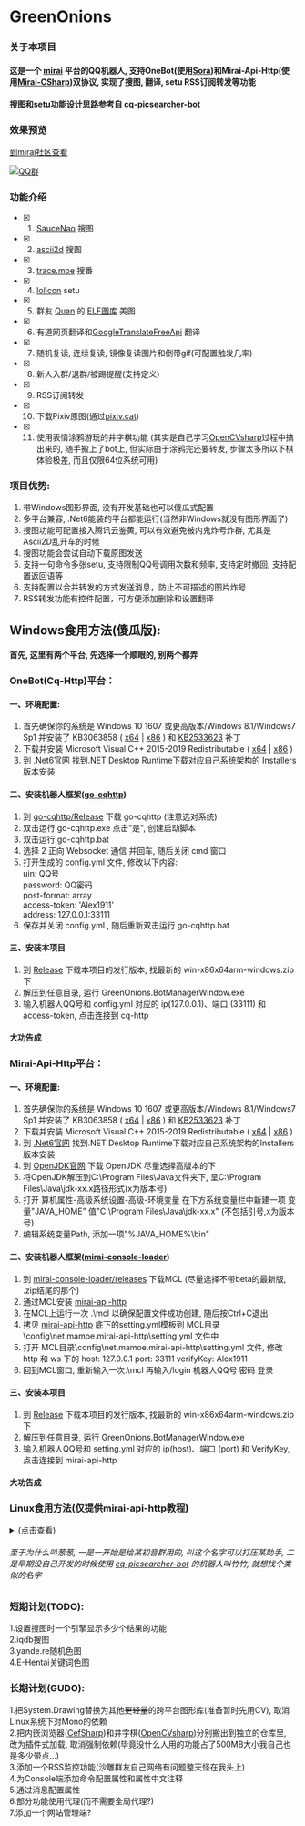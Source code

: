# GreenOnions

### 关于本项目

#### 这是一个 [mirai](https://github.com/mamoe/mirai) 平台的QQ机器人, 支持OneBot(使用[Sora](https://github.com/DeepOceanSoft/Sora))和Mirai-Api-Http(使用[Mirai-CSharp](https://github.com/Executor-Cheng/Mirai-CSharp))双协议, 实现了搜图, 翻译, setu RSS订阅转发等功能<br>
#### 搜图和setu功能设计思路参考自 [cq-picsearcher-bot](https://github.com/Tsuk1ko/cq-picsearcher-bot) <br>

### 效果预览
[到mirai社区查看](https://mirai.mamoe.net/topic/1020/%E7%83%82%E5%A4%A7%E8%A1%97%E7%9A%84%E6%90%9C%E5%9B%BE-rss%E8%BD%AC%E5%8F%91%E7%AD%89%E5%8A%9F%E8%83%BD%E6%8F%92%E4%BB%B6-%E5%B8%A6windows%E7%95%8C%E9%9D%A2)

[![QQ群](https://img.shields.io/badge/QQ群-550398174-blue.svg "QQ群")](https://jq.qq.com/?_wv=1027&k=rJ7RA3SF "QQ群")

### 功能介绍

- [x] 1. [SauceNao](https://saucenao.com/) 搜图<br>
- [x] 2. [ascii2d](https://ascii2d.net/) 搜图<br>
- [x] 3. [trace.moe](https://trace.moe/) 搜番<br>
- [x] 4. [lolicon](https://api.lolicon.app/#/setu) setu<br>
- [x] 5. 群友 [Quan](https://github.com/Quan666) 的 [ELF图库](http://img.shab.fun:5000/) 美图<br>
- [x] 6. 有道网页翻译和[GoogleTranslateFreeApi](https://github.com/wadereye/GoogleTranslateFreeApi) 翻译<br>
- [x] 7. 随机复读, 连续复读, 镜像复读图片和倒带gif(可配置触发几率)<br>
- [x] 8. 新人入群/退群/被踢提醒(支持定义)<br>
- [x] 9. RSS订阅转发<br>
- [x] 10. 下载Pixiv原图(通过[pixiv.cat](https://pixiv.cat/))<br>
- [x] 11. 使用表情涂鸦游玩的井字棋功能 (其实是自己学习[OpenCVsharp](https://github.com/shimat/opencvsharp)过程中搞出来的, 随手搬上了bot上, 但实际由于涂鸦完还要转发, 步骤太多所以下棋体验极差, 而且仅限64位系统可用)<br>

### 项目优势:

1. 带Windows图形界面, 没有开发基础也可以傻瓜式配置<br>
2. 多平台兼容, .Net6能装的平台都能运行(当然非Windows就没有图形界面了)<br>
3. 搜图功能可配置接入腾讯云鉴黄, 可以有效避免被内鬼炸号炸群, 尤其是Ascii2D乱开车的时候<br>
4. 搜图功能会尝试自动下载原图发送<br>
5. 支持一句命令多张setu, 支持限制QQ号调用次数和频率, 支持定时撤回, 支持配置返回语等<br>
6. 支持配置以合并转发的方式发送消息，防止不可描述的图片炸号<br>
7. RSS转发功能有控件配置，可方便添加删除和设置翻译

## Windows食用方法(傻瓜版):

#### 首先, 这里有两个平台, 先选择一个顺眼的, 别两个都弄

### OneBot(Cq-Http)平台：

#### 一、环境配置:

1. 首先确保你的系统是 Windows 10 1607 或更高版本/Windows 8.1/Windows7 Sp1 并安装了 KB3063858 ( [x64](https://www.microsoft.com/zh-CN/download/details.aspx?id=47442) | [x86](https://www.microsoft.com/zh-CN/download/details.aspx?id=47409) ) 和 [KB2533623](https://support.microsoft.com/zh-cn/topic/microsoft-%E5%AE%89%E5%85%A8%E5%85%AC%E5%91%8A-%E4%B8%8D%E5%AE%89%E5%85%A8%E7%9A%84%E5%BA%93%E5%8A%A0%E8%BD%BD%E5%8F%AF%E8%83%BD%E5%85%81%E8%AE%B8%E8%BF%9C%E7%A8%8B%E6%89%A7%E8%A1%8C%E4%BB%A3%E7%A0%81-486ea436-2d47-27e5-6cb9-26ab7230c704) 补丁<br>
2. 下载并安装 Microsoft Visual C++ 2015-2019 Redistributable ( [x64](https://aka.ms/vs/16/release/vc_redist.x64.exe) | [x86](https://aka.ms/vs/16/release/vc_redist.x86.exe) )<br>
3. 到 [.Net6官网](https://dotnet.microsoft.com/download/dotnet/6.0) 找到.NET Desktop Runtime下载对应自己系统架构的 Installers 版本安装<br>

#### 二、安装机器人框架([go-cqhttp](https://github.com/Mrs4s/go-cqhttp))

1. 到 [go-cqhttp/Release](https://github.com/Mrs4s/go-cqhttp/releases) 下载 go-cqhttp (注意选对系统)<br>
2. 双击运行 go-cqhttp.exe 点击"是", 创建启动脚本<br>
3. 双击运行 go-cqhttp.bat<br>
4. 选择 2 正向 Websocket 通信 并回车, 随后关闭 cmd 窗口<br>
5. 打开生成的 config.yml 文件, 修改以下内容:<br>
  uin: QQ号<br>
  password: QQ密码<br>
  post-format: array<br>
  access-token: 'Alex1911'<br>
  address: 127.0.0.1:33111<br>
6. 保存并关闭 config.yml , 随后重新双击运行 go-cqhttp.bat<br>

#### 三、安装本项目

1. 到 [Release](https://github.com/Alex1911-Jiang/GreenOnions/releases) 下载本项目的发行版本, 找最新的 win-x86x64arm-windows.zip 下<br>
2. 解压到任意目录, 运行 GreenOnions.BotManagerWindow.exe<br>
3. 输入机器人QQ号和 config.yml 对应的 ip(127.0.0.1)、端口 (33111) 和 access-token, 点击连接到 cq-http<br>

#### 大功告成


### Mirai-Api-Http平台：

#### 一、环境配置:

1. 首先确保你的系统是 Windows 10 1607 或更高版本/Windows 8.1/Windows7 Sp1 并安装了 KB3063858 ( [x64](https://www.microsoft.com/zh-CN/download/details.aspx?id=47442) | [x86](https://www.microsoft.com/zh-CN/download/details.aspx?id=47409) ) 和 [KB2533623](https://support.microsoft.com/zh-cn/topic/microsoft-%E5%AE%89%E5%85%A8%E5%85%AC%E5%91%8A-%E4%B8%8D%E5%AE%89%E5%85%A8%E7%9A%84%E5%BA%93%E5%8A%A0%E8%BD%BD%E5%8F%AF%E8%83%BD%E5%85%81%E8%AE%B8%E8%BF%9C%E7%A8%8B%E6%89%A7%E8%A1%8C%E4%BB%A3%E7%A0%81-486ea436-2d47-27e5-6cb9-26ab7230c704) 补丁<br>
2. 下载并安装 Microsoft Visual C++ 2015-2019 Redistributable ( [x64](https://aka.ms/vs/16/release/vc_redist.x64.exe) | [x86](https://aka.ms/vs/16/release/vc_redist.x86.exe) )<br>
3. 到 [.Net6官网](https://dotnet.microsoft.com/download/dotnet/6.0) 找到.NET Desktop Runtime下载对应自己系统架构的Installers版本安装<br>
4. 到 [OpenJDK官网](http://jdk.java.net/) 下载 OpenJDK 尽量选择高版本的下<br>
5. 将OpenJDK解压到C:\Program Files\Java文件夹下, 呈C:\Program Files\Java\jdk-xx.x路径形式(x为版本号)<br>
6. 打开 算机属性-高级系统设置-高级-环境变量 在下方系统变量栏中新建一项 变量"JAVA_HOME" 值"C:\Program Files\Java\jdk-xx.x" (不包括引号,x为版本号)<br>
7. 编辑系统变量Path, 添加一项"%JAVA_HOME%\bin"<br>

#### 二、安装机器人框架([mirai-console-loader](https://github.com/iTXTech/mirai-console-loader))

1. 到 [mirai-console-loader/releases](https://github.com/iTXTech/mirai-console-loader/releases) 下载MCL (尽量选择不带beta的最新版, .zip结尾的那个)<br>
2. 通过MCL安装 [mirai-api-http](https://github.com/project-mirai/mirai-api-http)<br>
3. 在MCL上运行一次 .\mcl 以确保配置文件成功创建, 随后按Ctrl+C退出
4. 拷贝 [mirai-api-http](https://github.com/project-mirai/mirai-api-http) 底下的setting.yml模板到 MCL目录\config\net.mamoe.mirai-api-http\setting.yml 文件中
5. 打开 MCL目录\config\net.mamoe.mirai-api-http\setting.yml 文件, 修改 http 和 ws 下的 host: 127.0.0.1 port: 33111 verifyKey: Alex1911<br>
6. 回到MCL窗口, 重新输入一次.\mcl 再输入/login 机器人QQ号 密码 登录<br>

#### 三、安装本项目

1. 到 [Release](https://github.com/Alex1911-Jiang/GreenOnions/releases) 下载本项目的发行版本, 找最新的 win-x86x64arm-windows.zip 下<br>
2. 解压到任意目录, 运行 GreenOnions.BotManagerWindow.exe<br>
3. 输入机器人QQ号和 setting.yml 对应的 ip(host)、端口 (port) 和 VerifyKey, 点击连接到 mirai-api-http<br>

#### 大功告成

### Linux食用方法(仅提供mirai-api-http教程)
<details>
<summary>(点击查看)</summary>

 ### Ubuntu为例:
1. 输入 sudo apt install unzip #安装解压zip的库<br>
2. 输入 sudo apt install openjdk-17-jdk-headless #安装Java依赖<br>
3. 安装 .Net 依赖<br>
3.1. 输入 wget https://packages.microsoft.com/config/ubuntu/00.00/packages-microsoft-prod.deb -O packages-microsoft-prod.deb #下载 .Net 包目录(00.00替换为自己系统的版本)<br>
3.2. 输入 sudo dpkg -i packages-microsoft-prod.deb <br>  #解压包目录<br>
3.3. (可选)输入 rm packages-microsoft-prod.deb #删除压缩包<br>
3.4. 输入 sudo apt-get update; \\ <br>
 sudo apt-get install -y apt-transport-https && \\ <br>
 sudo apt-get update && \\ <br>
 sudo apt-get install -y aspnetcore-runtime-6.0  #安装 <br>
#其他发行版详见: [在 Linux 上安装.Net](https://docs.microsoft.com/zh-cn/dotnet/core/install/)<br>
#### 如果你不使用图片镜像, Gif倒放, 可以跳过步骤4、5(建议直接跳过, 准备砍掉了)
4. 安装Mono图形库:<br>
4.1. 输入 sudo apt install gnupg ca-certificates<br>
4.2. 输入 sudo apt-key adv --keyserver hkp://keyserver.ubuntu.com:80 --recv-keys 3FA7E0328081BFF6A14DA29AA6A19B38D3D831EF<br>
4.3. 输入 echo "deb https://download.mono-project.com/repo/ubuntu stable-focal main" | sudo tee /etc/apt/sources.list.d/mono-official-stable.list<br>
4.4. 输入 sudo apt update<br>
4.5. 输入 sudo apt install mono-complete<br>
#其他Linux发行版详见: [Mono](https://www.mono-project.com/download/stable/#download-lin)<br>
5. 安装libgdiplus图形增强库:<br>
5.1. 输入 sudo apt update<br>
5.2. 输入 sudo apt install -y libgdiplus<br>
5.3. 输入 cd /usr/lib<br>
5.4. 输入 sudo chmod 777 libgdiplus.so<br>
5.5. 输入 ln -s libgdiplus.so gdiplus.dll<br>
5.6. 输入 sudo apt update<br>
5.7. 输入 sudo apt install -y --no-install-recommends libgdiplus libc6-dev<br>
6. 安装 [mirai](https://github.com/mamoe/mirai) (这里的例子为 [Mirai Console Loader](https://github.com/iTXTech/mirai-console-loader))<br>
6.1. 到 [mcl/Release](https://github.com/iTXTech/mirai-console-loader/releases) 里复制最新的zip包下载地址<br>
6.2. 输入 wget 地址 #下载mcl 例如: wget https://github.com/iTXTech/mirai-console-loader/releases/download/v2.1.0/mcl-2.1.0.zip<br>
6.3. 输入 unzip mcl-1.2.2.zip #解压(文件名按下载到的来写)<br>
6.4. (可选:如果步骤7提示 Permission denied 请回来执行一次该步骤) 输入 sudo chmod 777 mcl #设置权限再重新执行步骤7<br>
7. 安装 [mirai-api-http](https://github.com/project-mirai/mirai-api-http) 通信插件<br>
7.1. 输入 ./mcl --update-package net.mamoe:mirai-api-http --channel stable-v2 --type plugin #(地址可能会随着更新改变, 以 [mirai-api-http](https://github.com/project-mirai/mirai-api-http) 中的说明为准)<br>
7.2. 输入 ./mcl #首次启动 [mirai](https://github.com/mamoe/mirai) 创建配置文件<br>
7.3. 当配置完成后, 按Ctrl+C停止运行<br>
7.5. 到 [mirai-api-http](https://github.com/project-mirai/mirai-api-http) 复制setting.yml模板<br>
7.4. 输入 sudo vim config/net.mamoe.mirai-api-http/setting.yml #使用Vim(或其他工具)编辑配置文件<br>
7.5. 粘贴复制的模板并修改 http 和 ws 下的 host: 127.0.0.1 port: 33111 verifyKey: Alex1911<br>
7.6. 按Esc退出编辑模式并输入 :wq! 保存配置文件<br>
8. 登录机器人QQ:<br>
8.1. 输入 ./mcl 启动 [mirai](https://github.com/mamoe/mirai)<br>
8.2. 输入 /login QQ号 密码 #登录机器人QQ<br>
9. 下载并安装本项目<br>
9.1. 到 [GreenOnions/Release](https://github.com/Alex1911-Jiang/GreenOnions/releases) #复制对应自己系统的本项目下载链接<br>
9.2. 输入 wget 地址 #下载本项目压缩包<br>
9.3. 输入 unzip linux-x64.zip #解压本项目(文件名按下载到的来写)<br>
9.4. 输入 cd linux-x64 #进入解压后的目录<br>
10. 启动本项目并连接到 [mirai](https://github.com/mamoe/mirai)<br>
10.5. 输入 dotnet GreenOnions.BotManagerConsole.dll #启动本项目<br>
10.6. 输入QQ号<br>
10.7. 输入IP: 127.0.0.1<br>
10.8. 输入端口: 33111<br>
10.9. 输入verifyKey: Alex1911<br>
 
#### 大功告成
 </details>

###### 至于为什么叫葱葱, 一是一开始是给某初音群用的, 叫这个名字可以打压某助手, 二是早期没自己开发的时候使用 [cq-picsearcher-bot](https://github.com/Tsuk1ko/cq-picsearcher-bot) 的机器人叫竹竹, 就想找个类似的名字<br>

### 短期计划(TODO):

1.设置搜图时一个引擎显示多少个结果的功能<br>
2.iqdb搜图<br>
3.yande.re随机色图<br>
4.E-Hentai关键词色图<br>

### 长期计划(GUDO):
1.把System.Drawing替换为其他~~更轻量~~的跨平台图形库(准备暂时先用CV), 取消Linux系统下对Mono的依赖<br>
2.把内嵌浏览器([CefSharp](https://github.com/cefsharp/CefSharp))和井字棋([OpenCVsharp](https://github.com/shimat/opencvsharp))分别搬出到独立的仓库里, 改为插件式加载, 取消强制依赖(毕竟没什么人用的功能占了500MB大小我自己也是多少带点...)<br>
3.添加一个RSS监控功能(沙雕群友自己网络有问题整天怪在我头上)<br>
4.为Console端添加命令配置属性和属性中文注释<br>
5.通过消息配置属性<br>
6.部分功能使用代理(而不需要全局代理?)<br>
7.添加一个网站管理端?<br>

